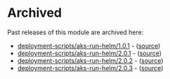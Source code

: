 # Archived

Past releases of this module are archived here:

- [deployment-scripts/aks-run-helm/1.0.1](https://github.com/Azure/bicep-registry-modules/releases/tag/deployment-scripts/aks-run-helm/1.0.1) - ([source](https://github.com/Azure/bicep-registry-modules/tree/deployment-scripts/aks-run-helm/1.0.1/modules/deployment-scripts/aks-run-helm))
- [deployment-scripts/aks-run-helm/2.0.1](https://github.com/Azure/bicep-registry-modules/releases/tag/deployment-scripts/aks-run-helm/2.0.1) - ([source](https://github.com/Azure/bicep-registry-modules/tree/deployment-scripts/aks-run-helm/2.0.1/modules/deployment-scripts/aks-run-helm))
- [deployment-scripts/aks-run-helm/2.0.2](https://github.com/Azure/bicep-registry-modules/releases/tag/deployment-scripts/aks-run-helm/2.0.2) - ([source](https://github.com/Azure/bicep-registry-modules/tree/deployment-scripts/aks-run-helm/2.0.2/modules/deployment-scripts/aks-run-helm))
- [deployment-scripts/aks-run-helm/2.0.3](https://github.com/Azure/bicep-registry-modules/releases/tag/deployment-scripts/aks-run-helm/2.0.3) - ([source](https://github.com/Azure/bicep-registry-modules/tree/deployment-scripts/aks-run-helm/2.0.3/modules/deployment-scripts/aks-run-helm))
